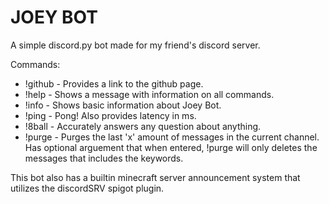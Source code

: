 # JOEY BOT

A simple discord.py bot made for my friend's discord server.

Commands:

- !github - Provides a link to the github page.
- !help - Shows a message with information on all commands.
- !info - Shows basic information about Joey Bot.
- !ping - Pong! Also provides latency in ms.
- !8ball <question> - Accurately answers any question about anything.
- !purge <amount> <filter> - Purges the last 'x' amount of messages in the current channel. Has optional arguement <filter> that when entered, !purge will only deletes the messages that includes the <filter> keywords.

This bot also has a builtin minecraft server announcement system that utilizes the discordSRV spigot plugin.
